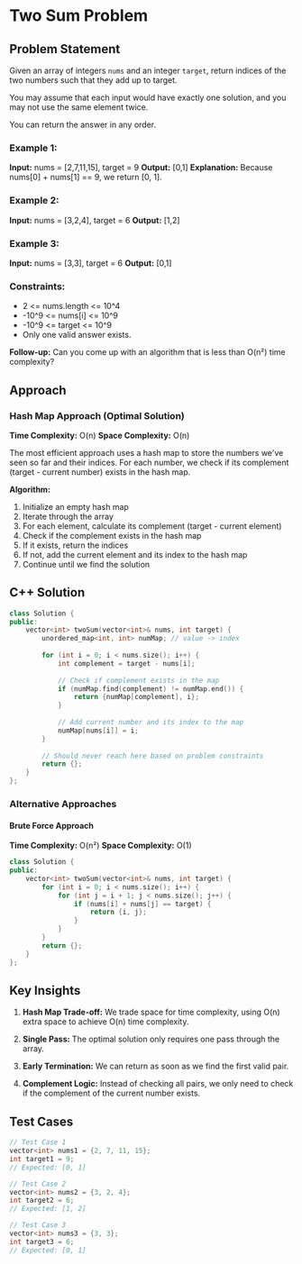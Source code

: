 # Two Sum Problem

## Problem Statement

Given an array of integers `nums` and an integer `target`, return indices of the two numbers such that they add up to target.

You may assume that each input would have exactly one solution, and you may not use the same element twice.

You can return the answer in any order.

### Example 1:

**Input:** nums = [2,7,11,15], target = 9
**Output:** [0,1]
**Explanation:** Because nums[0] + nums[1] == 9, we return [0, 1].

### Example 2:

**Input:** nums = [3,2,4], target = 6
**Output:** [1,2]

### Example 3:

**Input:** nums = [3,3], target = 6
**Output:** [0,1]

### Constraints:

- 2 <= nums.length <= 10^4
- -10^9 <= nums[i] <= 10^9
- -10^9 <= target <= 10^9
- Only one valid answer exists.

**Follow-up:** Can you come up with an algorithm that is less than O(n²) time complexity?

## Approach

### Hash Map Approach (Optimal Solution)

**Time Complexity:** O(n)
**Space Complexity:** O(n)

The most efficient approach uses a hash map to store the numbers we've seen so far and their indices. For each number, we check if its complement (target - current number) exists in the hash map.

**Algorithm:**
1. Initialize an empty hash map
2. Iterate through the array
3. For each element, calculate its complement (target - current element)
4. Check if the complement exists in the hash map
5. If it exists, return the indices
6. If not, add the current element and its index to the hash map
7. Continue until we find the solution

## C++ Solution

```cpp
class Solution {
public:
    vector<int> twoSum(vector<int>& nums, int target) {
        unordered_map<int, int> numMap; // value -> index
        
        for (int i = 0; i < nums.size(); i++) {
            int complement = target - nums[i];
            
            // Check if complement exists in the map
            if (numMap.find(complement) != numMap.end()) {
                return {numMap[complement], i};
            }
            
            // Add current number and its index to the map
            numMap[nums[i]] = i;
        }
        
        // Should never reach here based on problem constraints
        return {};
    }
};
```

### Alternative Approaches

#### Brute Force Approach
**Time Complexity:** O(n²)
**Space Complexity:** O(1)

```cpp
class Solution {
public:
    vector<int> twoSum(vector<int>& nums, int target) {
        for (int i = 0; i < nums.size(); i++) {
            for (int j = i + 1; j < nums.size(); j++) {
                if (nums[i] + nums[j] == target) {
                    return {i, j};
                }
            }
        }
        return {};
    }
};
```

## Key Insights

1. **Hash Map Trade-off:** We trade space for time complexity, using O(n) extra space to achieve O(n) time complexity.

2. **Single Pass:** The optimal solution only requires one pass through the array.

3. **Early Termination:** We can return as soon as we find the first valid pair.

4. **Complement Logic:** Instead of checking all pairs, we only need to check if the complement of the current number exists.

## Test Cases

```cpp
// Test Case 1
vector<int> nums1 = {2, 7, 11, 15};
int target1 = 9;
// Expected: [0, 1]

// Test Case 2
vector<int> nums2 = {3, 2, 4};
int target2 = 6;
// Expected: [1, 2]

// Test Case 3
vector<int> nums3 = {3, 3};
int target3 = 6;
// Expected: [0, 1]
```